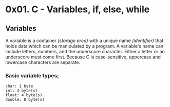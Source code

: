 # 0x01. C - Variables, if, else, while

## Variables
A variable is a container _(storage area)_ with a unique name _(identifier)_
that holds data
which can be manipulated by a program.
A variable's name can include letters, numbers, and the underscore character.
Either a letter or an underscore must come first. Because C is case-sensitive,
uppercase and lowercase characters are separate.
### Basic variable types;
```
char: 1 byte
int: 4 byte(s)
float: 4 byte(s)
double: 8 byte(s)
```
